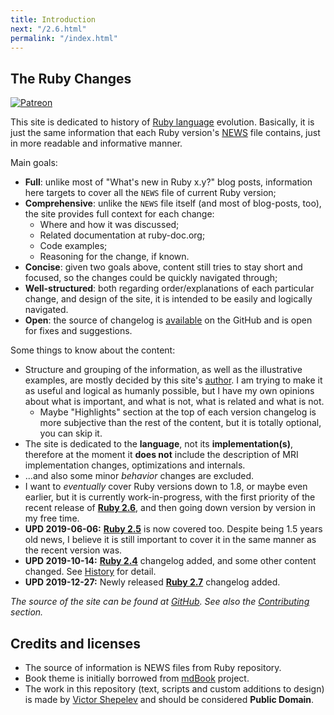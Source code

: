 ```yaml
---
title: Introduction
next: "/2.6.html"
permalink: "/index.html"
---
```


## The Ruby Changes

[![Patreon](https://img.shields.io/badge/patreon-donate-blue.svg)](https://www.patreon.com/zverok)

This site is dedicated to history of [Ruby language](https://www.ruby-lang.org/) evolution. Basically, it is just the same information that each Ruby version's [NEWS](https://github.com/ruby/ruby/blob/master/NEWS.md) file contains, just in more readable and informative manner.

Main goals:

* **Full**: unlike most of "What's new in Ruby x.y?" blog posts, information here targets to cover all the `NEWS` file of current Ruby version;
* **Comprehensive**: unlike the `NEWS` file itself (and most of blog-posts, too), the site provides full context for each change:
  * Where and how it was discussed;
  * Related documentation at ruby-doc.org;
  * Code examples;
  * Reasoning for the change, if known.
* **Concise**: given two goals above, content still tries to stay short and focused, so the changes could be quickly navigated through;
* **Well-structured**: both regarding order/explanations of each particular change, and design of the site, it is intended to be easily and logically navigated.
* **Open**: the source of changelog is [available](https://github.com/rubyreferences/rubychanges) on the GitHub and is open for fixes and suggestions.

Some things to know about the content:

* Structure and grouping of the information, as well as the illustrative examples, are mostly decided by this site's [author](https://zverok.github.io). I am trying to make it as useful and logical as humanly possible, but I have my own opinions about what is important, and what is not, what is related and what is not.
  * Maybe "Highlights" section at the top of each version changelog is more subjective than the rest of the content, but it is totally optional, you can skip it.
* The site is dedicated to the **language**, not its **implementation(s)**, therefore at the moment it **does not** include the description of MRI implementation changes, optimizations and internals.
* ...and also some minor _behavior_ changes are excluded.
* I want to _eventually_ cover Ruby versions down to 1.8, or maybe even earlier, but it is currently work-in-progress, with the first priority of the recent release of **[Ruby 2.6](2.6.html)**, and then going down version by version in my free time.
* **UPD 2019-06-06:** **[Ruby 2.5](2.5.html)** is now covered too. Despite being 1.5 years old news, I believe it is still important to cover it in the same manner as the recent version was.
* **UPD 2019-10-14:** **[Ruby 2.4](2.4.html)** changelog added, and some other content changed. See [History](/History.html) for detail.
* **UPD 2019-12-27:** Newly released **[Ruby 2.7](2.7.html)** changelog added.

_The source of the site can be found at [GitHub](https://github.com/rubyreferences/rubychanges). See also the [Contributing](/Contributing.md) section._

## Credits and licenses

* The source of information is NEWS files from Ruby repository.
* Book theme is initially borrowed from [mdBook](https://github.com/rust-lang-nursery/mdBook) project.
* The work in this repository (text, scripts and custom additions to design) is made by [Victor Shepelev](https://zverok.github.io) and should be considered **Public Domain**.
